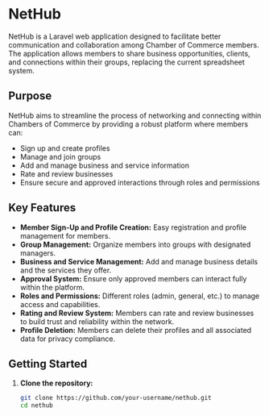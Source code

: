 # NetHub

NetHub is a Laravel web application designed to facilitate better communication and collaboration among Chamber of Commerce members. The application allows members to share business opportunities, clients, and connections within their groups, replacing the current spreadsheet system.

## Purpose

NetHub aims to streamline the process of networking and connecting within Chambers of Commerce by providing a robust platform where members can:

- Sign up and create profiles
- Manage and join groups
- Add and manage business and service information
- Rate and review businesses
- Ensure secure and approved interactions through roles and permissions

## Key Features

- **Member Sign-Up and Profile Creation:** Easy registration and profile management for members.
- **Group Management:** Organize members into groups with designated managers.
- **Business and Service Management:** Add and manage business details and the services they offer.
- **Approval System:** Ensure only approved members can interact fully within the platform.
- **Roles and Permissions:** Different roles (admin, general, etc.) to manage access and capabilities.
- **Rating and Review System:** Members can rate and review businesses to build trust and reliability within the network.
- **Profile Deletion:** Members can delete their profiles and all associated data for privacy compliance.

## Getting Started

1. **Clone the repository:**
   ```bash
   git clone https://github.com/your-username/nethub.git
   cd nethub
